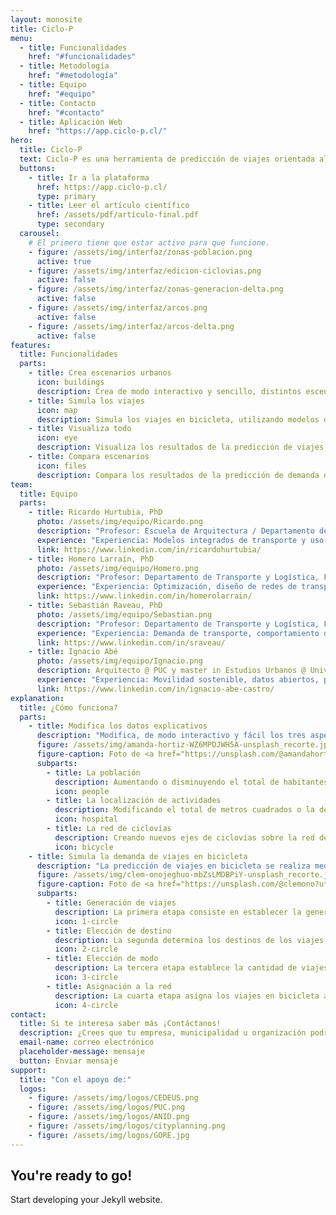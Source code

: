 ```yaml
---
layout: monosite
title: Ciclo-P
menu:
  - title: Funcionalidades
    href: "#funcionalidades"
  - title: Metodología
    href: "#metodología"
  - title: Equipo
    href: "#equipo"
  - title: Contacto
    href: "#contacto"
  - title: Aplicación Web
    href: "https://app.ciclo-p.cl/"
hero:
  title: Ciclo-P
  text: Ciclo-P es una herramienta de predicción de viajes orientada al ciclismo urbano, basada en modelos de demanda de viajes ampliamente utilizados para la planificación de transporte. Permite simular los efectos de un cambio en la población, la superficie construída para distintos usos y las ciclovías en el número de viajes en bicicleta.
  buttons:
    - title: Ir a la plataforma
      href: https://app.ciclo-p.cl/
      type: primary
    - title: Leer el artículo científico
      href: /assets/pdf/artículo-final.pdf
      type: secondary
  carousel:
    # El primero tiene que estar activo para que funcione.
    - figure: /assets/img/interfaz/zonas-poblacion.png
      active: true
    - figure: /assets/img/interfaz/edicion-ciclovias.png
      active: false
    - figure: /assets/img/interfaz/zonas-generacion-delta.png
      active: false
    - figure: /assets/img/interfaz/arcos.png
      active: false
    - figure: /assets/img/interfaz/arcos-delta.png
      active: false
features:
  title: Funcionalidades
  parts:
    - title: Crea escenarios urbanos
      icon: buildings
      description: Crea de modo interactivo y sencillo, distintos escenarios urbanos, modificando la población, los usos de suelo y la red de ciclovías.
    - title: Simula los viajes
      icon: map
      description: Simula los viajes en bicicleta, utilizando modelos de demanda de transporte de cuatro etapas (generación de viajes, elección de destino, elección de modo y asignación a la red).
    - title: Visualiza todo
      icon: eye
      description: Visualiza los resultados de la predicción de viajes en distintos mapas, a nivel de zona o calle, para cada uno de los cuatro modelos de demanda simulados.
    - title: Compara escenarios
      icon: files
      description: Compara los resultados de la predicción de demanda de viajes entre distintos escenarios.
team:
  title: Equipo
  parts:
    - title: Ricardo Hurtubia, PhD
      photo: /assets/img/equipo/Ricardo.png
      description: "Profesor: Escuela de Arquitectura / Departamento de Transporte y Logística, Facultad de Ingeniería @ PUC."
      experience: "Experiencia: Modelos integrados de transporte y uso de suelo, modelos de elección discreta relacionados con el espacio público y los sistemas de transporte."
      link: https://www.linkedin.com/in/ricardohurtubia/
    - title: Homero Larraín, PhD
      photo: /assets/img/equipo/Homero.png
      description: "Profesor: Departamento de Transporte y Logística, Facultad de Ingeniería @ PUC."
      experience: "Experiencia: Optimización, diseño de redes de transporte, equilibrio de redes de transporte, enrutamiento de vehículos."
      link: https://www.linkedin.com/in/homerolarrain/
    - title: Sebastián Raveau, PhD
      photo: /assets/img/equipo/Sebastian.png
      description: "Profesor: Departamento de Transporte y Logística, Facultad de Ingeniería @ PUC."
      experience: "Experiencia: Demanda de transporte, comportamiento del usuario de transporte."
      link: https://www.linkedin.com/in/sraveau/
    - title: Ignacio Abé
      photo: /assets/img/equipo/Ignacio.png
      description: Arquitecto @ PUC y master in Estudios Urbanos @ Università Iuav di Venezia.
      experience: "Experiencia: Movilidad sostenible, datos abiertos, programación, y análisis de información geográfica."
      link: https://www.linkedin.com/in/ignacio-abe-castro/
explanation:
  title: ¿Cómo funciona?
  parts:
    - title: Modifica los datos explicativos
      description: "Modifica, de modo interactivo y fácil los tres aspectos fundamentales que determinan los viajes en bicicleta:"
      figure: /assets/img/amanda-hortiz-WZ6MPDJWH5A-unsplash_recorte.jpg
      figure-caption: Foto de <a href="https://unsplash.com/@amandahortiz?utm_source=unsplash&utm_medium=referral&utm_content=creditCopyText">Amanda Hortiz</a> en <a href="https://unsplash.com/es/fotos/WZ6MPDJWH5A?utm_source=unsplash&utm_medium=referral&utm_content=creditCopyText">Unsplash</a>
      subparts:
        - title: La población
          description: Aumentando o disminuyendo el total de habitantes o la densidad en cada una de las zonas de modelación.
          icon: people
        - title: La localización de actividades
          description: Modificando el total de metros cuadrados o la densidad de cada uso específico en cada una de las zonas de modelación.
          icon: hospital
        - title: La red de ciclovías
          description: Creando nuevos ejes de ciclovías sobre la red de transporte existente. 
          icon: bicycle
    - title: Simula la demanda de viajes en bicicleta
      description: "La predicción de viajes en bicicleta se realiza mediante un modelo de cuatro etapas: generación de viajes, elección de destino, elección de modo y asignación a la red, enfocado específicamente en los viajes realizados por ciclistas en el ámbito urbano."
      figure: /assets/img/clem-onojeghuo-mbZsLMDBPiY-unsplash_recorte.jpg
      figure-caption: Foto de <a href="https://unsplash.com/@clemono?utm_source=unsplash&utm_medium=referral&utm_content=creditCopyText">Clem Onojeghuo</a> en <a href="https://unsplash.com/es/fotos/mbZsLMDBPiY?utm_source=unsplash&utm_medium=referral&utm_content=creditCopyText">Unsplash</a>
      subparts:
        - title: Generación de viajes
          description: La primera etapa consiste en establecer la generación de viajes, es decir cuántos viajes saldrán desde cada una de las zonas. 
          icon: 1-circle
        - title: Elección de destino
          description: La segunda determina los destinos de los viajes generados, es decir, calcula cuántos viajes se dirigen desde cada una de las zonas hacia todas las demás. Esta etapa también determinará la atracción de viajes (cuántos viajes llegarán a cada una de las zonas).
          icon: 2-circle
        - title: Elección de modo
          description: La tercera etapa establece la cantidad de viajes que se realizarán en bicicleta (desde y hacia cada zona).  
          icon: 3-circle
        - title: Asignación a la red
          description: La cuarta etapa asigna los viajes en bicicleta a la red vial, buscando una ruta eficiente para cada par origen destino. Estas rutas toman en consideración los atributos de la red que afectan su uso en bicicleta (como el tipo de calle, la presencia de ciclovías, la presencia de buses y la pendiente).
          icon: 4-circle
contact:
  title: Si te interesa saber más ¡Contáctanos!
  description: ¿Crees que tu empresa, municipalidad u organización podría aprovechar esta herramienta? ¡No dudes en escribirnos!
  email-name: correo electrónico
  placeholder-message: mensaje
  button: Enviar mensaje
support:
  title: "Con el apoyo de:"
  logos:
    - figure: /assets/img/logos/CEDEUS.png
    - figure: /assets/img/logos/PUC.png
    - figure: /assets/img/logos/ANID.png
    - figure: /assets/img/logos/cityplanning.png
    - figure: /assets/img/logos/GORE.jpg
---
```


## You're ready to go!

Start developing your Jekyll website.
